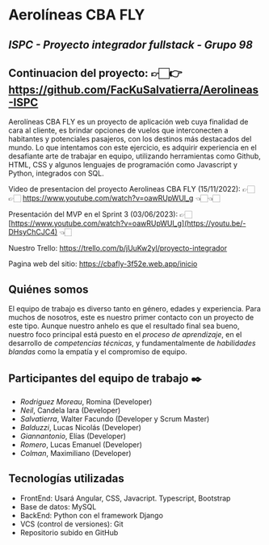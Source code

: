 # Aerolíneas CBA FLY
## _ISPC - Proyecto integrador fullstack - Grupo 98_

## Continuacion del proyecto: 👉🏻👉 https://github.com/FacKuSalvatierra/Aerolineas-ISPC

Aerolíneas CBA FLY es un proyecto de aplicación web cuya finalidad de cara al cliente, es brindar opciones de vuelos que interconecten a habitantes y potenciales pasajeros, con los destinos más destacados del mundo. 
Lo que intentamos con este ejercicio, es adquirir experiencia en el desafiante arte de trabajar en equipo, utilizando herramientas como Github, HTML, CSS y algunos lenguajes de programación como Javascript y Python, integrados con SQL. 

Video de presentacion del proyecto Aerolineas CBA FLY (15/11/2022): 👉🏻👉🏻  https://www.youtube.com/watch?v=oawRUpWUl_g 👈🏻👈🏻

Presentación del MVP en el Sprint 3 (03/06/2023): 👉🏻 [https://www.youtube.com/watch?v=oawRUpWUl_g](https://youtu.be/-DHsyChCJC4) 👈🏻

Nuestro Trello: https://trello.com/b/jUuKw2yl/proyecto-integrador 

Pagina web del sitio: https://cbafly-3f52e.web.app/inicio  


## Quiénes somos
El equipo de trabajo es diverso tanto en género, edades y experiencia. Para muchos de nosotros, este es nuestro primer contacto con un proyecto de este tipo. Aunque nuestro anhelo es que el resultado final sea bueno, nuestro foco principal está puesto en el _proceso de aprendizaje_, en el desarrollo de _competencias técnicas_, y fundamentalmente de _habilidades blandas_ como la empatía y el compromiso de equipo. 

## Participantes del equipo de trabajo ✒️
* _Rodriguez Moreau_, Romina (Developer)  
* _Neil_, Candela Iara (Developer)  
* _Salvatierra_, Walter Facundo (Developer y Scrum Master)  
* _Balduzzi_, Lucas Nicolás (Developer)  
* _Giannantonio_, Elías (Developer)  
* _Romero_, Lucas Emanuel (Developer)
* _Colman_, Maximiliano (Developer)  

## Tecnologías utilizadas
* FrontEnd: Usará Angular, CSS, Javacript. Typescript, Bootstrap
* Base de datos: MySQL
* BackEnd: Python con el framework Django
* VCS (control de versiones): Git
* Repositorio subido en GitHub
